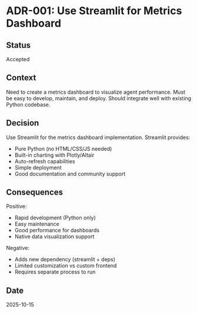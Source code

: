 # ADR-001: Use Streamlit for Metrics Dashboard

## Status
Accepted

## Context
Need to create a metrics dashboard to visualize agent performance. Must be easy to develop, maintain, and deploy. Should integrate well with existing Python codebase.

## Decision
Use Streamlit for the metrics dashboard implementation. Streamlit provides:
- Pure Python (no HTML/CSS/JS needed)
- Built-in charting with Plotly/Altair
- Auto-refresh capabilities
- Simple deployment
- Good documentation and community support

## Consequences
Positive:
- Rapid development (Python only)
- Easy maintenance
- Good performance for dashboards
- Native data visualization support

Negative:
- Adds new dependency (streamlit + deps)
- Limited customization vs custom frontend
- Requires separate process to run

## Date
2025-10-15
